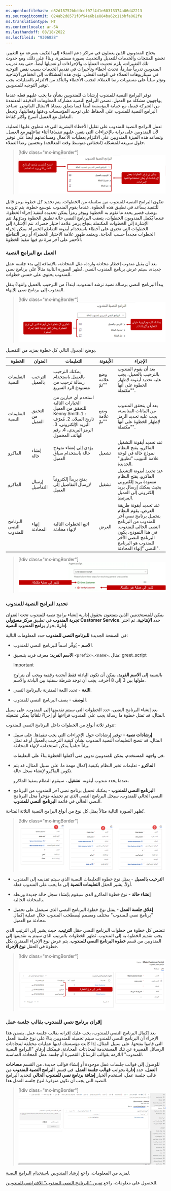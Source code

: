 ```yaml
---
ms.openlocfilehash: e82d18752bbddccf07f4d1e60313374a06d42213
ms.sourcegitcommit: 024ab2d8571f8f94e6b1e884ba62c11bbfa062fe
ms.translationtype: HT
ms.contentlocale: ar-SA
ms.lasthandoff: 08/18/2022
ms.locfileid: "9306828"
---
```

يحتاج المندوبون الذين يعملون في مراكز دعم العملاء إلى التكيف بسرعة مع التغيير. تخضع المنتجات والخدمات للتعديل والتحديث بصورة مستمرة. وبناءً على ذلك، ومع حدوث تلك التغييرات، يلزم تحديث العمليات والإجراءات أو تعديلها أيضاً. حتى بعد تدريب المندوبين تدريباً صارماً، تحدث أخطاء وتأخيرات في تقديم الخدمات بسبب نقص التوجيه في سيناريوهات العملاء في الوقت الفعلي. تؤدي هذه المشكلات إلى انخفاض الإنتاجية وتؤثر سلباً على مستويات رضا العملاء. لتجنب الأخطاء والتأكد من الالتزام بالعمليات، يجب توفير التوجيه للمندوبين.

توفر البرامج النصية للمندوب إرشادات للمندوبين بشأن ما يجب عليهم فعله عندما يواجهون مشكلة مع العميل. تضمن البرامج النصية مشاركة المعلومات الدقيقة المعتمدة من الشركة فقط، مع حماية المؤسسة أيضاً فيما يتعلق بقضايا الامتثال القانوني. تساعد البرامج النصية للمندوب على الحفاظ على توحيد المؤسسات ودقتها وفعاليتها، وتجعل التعامل مع العميل أسرع وأكثر كفاءة.

تعمل البرامج النصية للمندوب على تقليل الأخطاء البشرية التي قد تنطوي عليها العملية، لأن المندوبين على دراية بالإجراءات التي يتعين عليهم تنفيذها أثناء تفاعلهم مع العميل. وتساعد هذه الميزة المندوبين على الالتزام بعمليات الأعمال ومساعدتهم أيضاً على توفير حلول سريعة للمشكلة (انخفاض متوسط وقت المعالجة) وتحسين رضا العملاء.

> [!div class="mx-imgBorder"]
> [![لقطة شاشة للبرنامج النصي للمندوب مع الخطوات.](../media/4-1.png)](../media/4-1.png#lightbox)

تتكون البرامج النصية للمندوب من سلسلة من الخطوات. يتم تحديد كل خطوة برمز قابل للتنفيذ يساعد في تطبيق هذه الخطوة. عندما يقوم المندوب بتوسيع خطوة، يتم تزويده بوصف قصير يحدد ما تقوم به الخطوة ويوفر رمزاً يمكن تحديده لتنفيذ إجراء الخطوة. عندما يُكمل المندوبون الخطوات، يتعقب البرنامج النصي حالة تطبيق الخطوة ويدوّنها. تتم الإشارة إلى الخطوات المكتملة بنجاح برمز علامة اختيار خضراء. تتم الإشارة إلى الخطوات التي تحتوي على أخطاء باستخدام أيقونة التقاطع الحمراء. يمكن إجراء الخطوات مجدداً حسب الحاجة. ويعتمد ظهور علامة الاختيار الخضراء أو رمز التقاطع الأحمر على آخر مرة تم فيها تنفيذ الخطوة.

### <a name="work-with-scripts"></a>العمل مع البرامج النصية

بعد أن يقبل مندوب إخطار محادثة واردة، مثل المحادثة، بالإضافة إلى بدء جلسة عمل جديدة، سيتم عرض برنامج المندوب النصي. تُظهر الصورة التالية مثالاً على برنامج نصي للمندوب يحتوي على خمس خطوات.

يبدأ البرنامج النصي برسالة نصية ترشد المندوب، ابتداءً من الترحيب بالعميل وانتهاءً بنقل المندوب إلى برنامج نصي للإنهاء.

> [!div class="mx-imgBorder"]
> [![لقطة شاشة من البرنامج النصي للمندوب مع توسيع ميزة الخطوة ورموز نوع الخطوة.](../media/4-2.png)](../media/4-2.png#lightbox)

يوضح الجدول التالي كل خطوة بمزيد من التفصيل.

|     الخطوة                |     العنوان                 |     التعليمات                                                                                                                                     |     الأيقونة              |     الإجراء                                                                                                                                                                          |
|-------------------------|---------------------------|-----------------------------------------------------------------------------------------------------------------------------------------------------|-----------------------|-------------------------------------------------------------------------------------------------------------------------------------------------------------------------------------|
|     التعليمات النصية    |     الترحيب بالعميل      |     يمكنك الترحيب بالعميل باستخدام رسالة ترحيب من مستودع الرد السريع                                                                      |     وضع علامة "تمّ"    |     بعد أن يقوم المندوب بالترحيب بالعميل، يجب عليه تحديد أيقونة لإظهار الخطوة على أنها "مكتملة".                                                                              |
|     التعليمات النصية    |     التحقق من العميل       |     استخدم أي خيارين من الخيارات التالية للتحقق من العميل Kenny Smith‏: 1. تاريخ الميلاد، 2. مُعرّف البريد الإلكتروني، 3. الرمز البريدي، 4. رقم الهاتف المحمول    |     وضع علامة "تمّ"      |     بعد أن يتحقق المندوب من البيانات المناسبة، يجب عليه تحديد الرمز لإظهار الخطوة على أنها "مكتملة".                                                                       |
|     الماكرو               |     إنشاء حالة         |     يؤدي إلى إنشاء نموذج حالة باستخدام سياق العميل                                                                                               |     تشغيل               |     عند تحديد أيقونة التشغيل الماكرو، يفتح النظام نموذج حالة في لوحة علامة التبويب "تطبيق" الجديدة.                                                                            |
|     الماكرو               |     إرسال التفاصيل          |     يفتح بريداً إلكترونياً لإرسال التفاصيل إلى العميل                                                                                                     |     تشغيل               |     عند تحديد أيقونة التشغيل الماكرو، يفتح النظام مسودة بريد إلكتروني بحيث يمكنك إرسال بريد إلكتروني إلى العميل المرتبط.                                                           |
|     البرنامج النصي للمندوب        |     إنهاء المحادثة    |     اتبع الخطوات التالية لإنهاء محادثة                                                                                                    |     العرض              |     عند تحديد أيقونة طريقة العرض، يقوم النظام بتحميل برنامج نصي آخر للمندوب من البرنامج النصي الحالي للمندوب. في هذا النموذج، يكون البرنامج النصي الآخر للمندوب هو البرنامج النصي "إنهاء المحادثة".    |

> [!div class="mx-imgBorder"]
> [![لقطة شاشة لمؤشرات الإكمال الناجح مقابل الإكمال غير الناجح.](../media/4-3.png)](../media/4-3.png#lightbox)

### <a name="define-agent-scripts"></a>تحديد البرامج النصية للمندوب

يمكن للمستخدمين الذين يتمتعون بحقوق إدارية إنشاء برامج نصية للمندوب تحت العنوان **تجربة المندوب** في تطبيق **مركز مسؤولي Customer Service**. حدد **الإنتاجية**، ثم اختر **إدارة** بجوار **‏‫برامج المندوب النصية‬**.

في الصفحة الجديدة **للبرنامج النصي للمندوب** حدد المعلومات التالية:

- **الاسم** - يُوفَّر اسماً للبرنامج النصي للمندوب.

- **الاسم الفريد**: معرف فريد بتنسيق `<prefix>`_`<name>`. مثال: greet_script

    > [!IMPORTANT]
    > بالنسبة إلى **الاسم الفريد**، يمكن أن تكون البادئة فقط أبجدية رقمية ويجب أن يتراوح طولها بين 3 إلى 8 أحرف. يجب أن توجد شرطة سفلية بين البادئة والاسم.

- **اللغة** - تحدد اللغة المقترنة بالبرنامج النصي.

- **الوصف** - يصف البرنامج النصي للمندوب.  

بعد إنشاء البرنامج النصي، حدد الخطوات التي سيتم تقديمها إلى المندوب. على سبيل المثال، قد تمثل خطوة ما رسالة يجب على المندوب قراءتها أو إجراءً تلقائياً يمكن تشغيله.

تتوفر ثلاثة أنواع من الخطوات داخل البرنامج النصي للمندوب:

- **إرشادات نصية** - توفير إرشادات حول الإجراءات التي يجب تنفيذها. على سبيل المثال، قد تنصح التعليمات النصية المندوب بشأن كيفية الترحيب بالعميل أو قد تمثل بياناً ختامياً يمكن استخدامه لإنهاء المحادثة.

  في واجهة المستخدم، يمكن للمندوبين تدوين متى أكملوا الخطوة بناءً على التعليمات.

- **الماكرو** - تعليمات تخبر النظام بكيفية إكمال مهمة ما. على سبيل المثال، قد يتم تكوين الماكرو لإنشاء سجل حالة.

  عندما يحدد مندوب أيقونة‏  **تشغيل** ، سيقوم النظام بتنفيذ الماكرو.

- **البرنامج النصي للمندوب** - يمكنك تحميل برنامج نصي آخر للمندوب من البرنامج النصي الحالي للمندوب. سيحل البرنامج النصي الذي تم تحميله مؤخراً محل البرنامج النصي الحالي في قائمة **البرنامج النصي للمندوب**.

تُظهر الصورة التالية مثالاً يمثل كل نوع من أنواع البرامج النصية الثلاثة المتاحة.

> [!div class="mx-imgBorder"]
> [![لقطة شاشة للنص والماكرو والبرامج النصية للمندوب.](../media/4-4.png)](../media/4-4.png#lightbox)

- **الترحيب بالعميل** - يمثل نوع خطوة التعليمات النصية الذي سيتم تقديمه إلى المندوب أولاً. يشير الحقل **التعليمات النصية** إلى ما يجب على المندوب فعله.

- **إنشاء حالة** - نوع خطوة الماكرو الذي سيقوم بإنشاء سجل حالة جديدة وربطه بالمحادثة الحالية.   

- **إغلاق جلسة العمل** - يمثل نوع خطوة البرنامج النصي الذي سيعمل على تحميل "برنامج نصي للمندوب" مختلف ومصمم ليصطحب المندوب خلال عملية إكمال محادثة مع العميل.

تتضمن كل خطوة من خطوات البرنامج النصي حقل **الترتيب**، حيث يشير إلى الترتيب الذي يجب تقديم الخطوة به إلى المندوب. تَظهر الخطوات بالترتيب الذي سيتم به تقديمها إلى المندوبين من قسم **خطوة البرنامج النصي للمندوب**. يتم عرض نوع الإجراء المقترن بكل خطوة في الحقل **نوع الإجراء**.

> [!div class="mx-imgBorder"]
> [![لقطة شاشة لخطوات البرنامج النصي للمندوب مع الإشارة إلى النوع.](../media/4-5.png)](../media/4-5.png#lightbox)

### <a name="associate-an-agent-script-with-a-session-template"></a>إقران برنامج نصي للمندوب بقالب جلسة عمل

بعد إكمال البرنامج النصي للمندوب، يجب عليك إقرانه بقالب جلسة عمل. يضمن هذا الإجراء أن البرنامج النصي للمندوب سيتم تحميله للمندوبين بناءً على نوع جلسة العمل التي قاموا بفتحها. على سبيل المثال، إذا كانت مؤسستك لديها عمليات مختلفة لمحادثات الرسائل القصيرة عن تلك المستخدمة لمحادثات المحادثة، فيمكنك إرفاق "البرامج النصية للمندوب" اللازمة بقوالب الرسائل القصيرة أو جلسة عمل المحادثة المناسبة.

للوصول إلى قوالب جلسات عمل موجودة أو إنشاء قوالب جديدة، من القسم **مساحات العمل**، حدد **إدارة** بجوانب **قوالب جلسة العمل**. في قسم  **البرامج النصية للمندوب** من قالب جلسة عمل، استخدم الخيار **إضافة برنامج نصي للمندوب الحالي** لتحديد البرامج النصية التي يجب أن تكون متوفرة لنوع جلسة العمل هذا.

> [!div class="mx-imgBorder"]
> [![لقطة شاشة للبرامج النصية للمندوب الخاصة بجلسة العمل الافتراضية للمحادثة.](../media/4-6.png)](../media/4-6.png#lightbox)

لمزيد من المعلومات، راجع [إرشاد المندوبين باستخدام البرامج النصية](/dynamics365/omnichannel/administrator/agent-scripts/?azure-portal=true/#overview-of-agent-scripts).

للحصول على معلومات، راجع [تعيين "البرنامج النصي للمندوب" الافتراضي للمندوبين](/dynamics365/omnichannel/administrator/agent-scripts/?azure-portal=true/#set-the-default-agent-script-for-agents).
